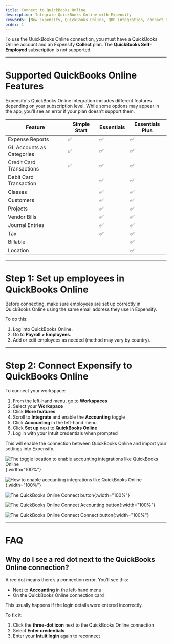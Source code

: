 ```yaml
---
title: Connect to QuickBooks Online
description: Integrate QuickBooks Online with Expensify
keywords: [New Expensify, QuickBooks Online, QBO integration, connect QuickBooks, accounting sync, Expensify control plan]
order: 1
---
```


<div id="new-expensify" markdown="1">

To use the QuickBooks Online connection, you must have a QuickBooks Online account and an Expensify **Collect** plan. The **QuickBooks Self-Employed** subscription is not supported.

---

# Supported QuickBooks Online Features

Expensify's QuickBooks Online integration includes different features depending on your subscription level. While some options may appear in the app, you’ll see an error if your plan doesn’t support them.

| Feature                    | Simple Start | Essentials | Essentials Plus |
|----------------------------|--------------|------------|-----------------|
| Expense Reports            | ✅            | ✅          | ✅               |
| GL Accounts as Categories  | ✅            | ✅          | ✅               |
| Credit Card Transactions   | ✅            | ✅          | ✅               |
| Debit Card Transaction     |              | ✅          | ✅               |
| Classes                    |              | ✅          | ✅               |
| Customers                  |              | ✅          | ✅               |
| Projects                   |              | ✅          | ✅               |
| Vendor Bills               |              | ✅          | ✅               |
| Journal Entries            |              | ✅          | ✅               |
| Tax                        |              | ✅          | ✅               |
| Billable                   |              |            | ✅               |
| Location                   |              |            | ✅               |

---

# Step 1: Set up employees in QuickBooks Online

Before connecting, make sure employees are set up correctly in QuickBooks Online using the same email address they use in Expensify.

To do this:
1. Log into QuickBooks Online.
2. Go to **Payroll > Employees**.
3. Add or edit employees as needed (method may vary by country).

---

# Step 2: Connect Expensify to QuickBooks Online

To connect your workspace:

1. From the left-hand menu, go to **Workspaces**
2. Select your **Workspace**
3. Click **More features**
4. Scroll to **Integrate** and enable the **Accounting** toggle
5. Click **Accounting** in the left-hand menu
6. Click **Set up** next to **QuickBooks Online**
7. Log in with your Intuit credentials when prompted

This will enable the connection between QuickBooks Online and import your settings into Expensify.

![The toggle location to enable accounting integrations like QuickBooks Online]({{site.url}}/assets/images/ExpensifyHelp-QBO-1.png){:width="100%"}

![How to enable accounting integrations like QuickBooks Online]({{site.url}}/assets/images/ExpensifyHelp-QBO-2.png){:width="100%"}

![The QuickBooks Online Connect button]({{site.url}}/assets/images/ExpensifyHelp-QBO-3.png){:width="100%"}

![The QuickBooks Online Connect Accounting button]({{site.url}}/assets/images/ExpensifyHelp-QBO-4.png){:width="100%"}

![The QuickBooks Online Connect Connect button]({{site.url}}/assets/images/ExpensifyHelp-QBO-5.png){:width="100%"}

---

# FAQ 

## Why do I see a red dot next to the QuickBooks Online connection?

A red dot means there’s a connection error. You’ll see this:

- Next to **Accounting** in the left-hand menu
- On the QuickBooks Online connection card

This usually happens if the login details were entered incorrectly.

To fix it:

1. Click the **three-dot icon** next to the QuickBooks Online connection
2. Select **Enter credentials**
3. Enter your **Intuit login** again to reconnect

</div>
